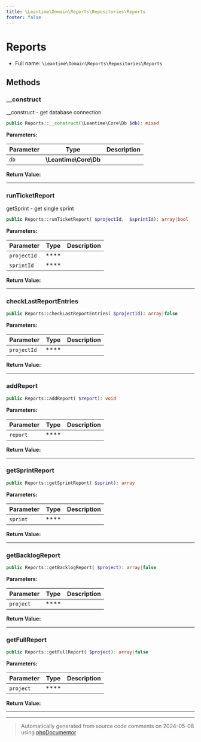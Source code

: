 ```yaml
---
title: \Leantime\Domain\Reports\Repositories\Reports
footer: false
---
```


# Reports





* Full name: `\Leantime\Domain\Reports\Repositories\Reports`



## Methods

### __construct

__construct - get database connection

```php
public Reports::__construct(\Leantime\Core\Db $db): mixed
```








**Parameters:**

| Parameter | Type | Description |
|-----------|------|-------------|
| `db` | **\Leantime\Core\Db** |  |


**Return Value:**





---
### runTicketReport

getSprint - get single sprint

```php
public Reports::runTicketReport( $projectId,  $sprintId): array|bool
```








**Parameters:**

| Parameter | Type | Description |
|-----------|------|-------------|
| `projectId` | **** |  |
| `sprintId` | **** |  |


**Return Value:**





---
### checkLastReportEntries



```php
public Reports::checkLastReportEntries( $projectId): array|false
```








**Parameters:**

| Parameter | Type | Description |
|-----------|------|-------------|
| `projectId` | **** |  |


**Return Value:**





---
### addReport



```php
public Reports::addReport( $report): void
```








**Parameters:**

| Parameter | Type | Description |
|-----------|------|-------------|
| `report` | **** |  |


**Return Value:**





---
### getSprintReport



```php
public Reports::getSprintReport( $sprint): array
```








**Parameters:**

| Parameter | Type | Description |
|-----------|------|-------------|
| `sprint` | **** |  |


**Return Value:**





---
### getBacklogReport



```php
public Reports::getBacklogReport( $project): array|false
```








**Parameters:**

| Parameter | Type | Description |
|-----------|------|-------------|
| `project` | **** |  |


**Return Value:**





---
### getFullReport



```php
public Reports::getFullReport( $project): array|false
```








**Parameters:**

| Parameter | Type | Description |
|-----------|------|-------------|
| `project` | **** |  |


**Return Value:**





---


---
> Automatically generated from source code comments on 2024-05-08 using [phpDocumentor](http://www.phpdoc.org/)
